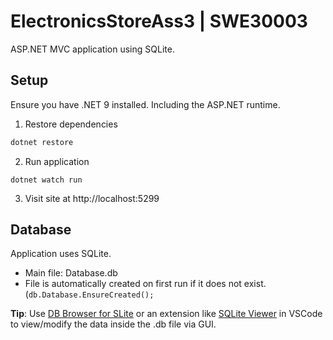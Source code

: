 # ElectronicsStoreAss3 | SWE30003

ASP.NET MVC application using SQLite.

## Setup

Ensure you have .NET 9 installed. Including the ASP.NET runtime.

1. Restore dependencies

```bash
dotnet restore
```

2. Run application

```
dotnet watch run
```

3. Visit site at http://localhost:5299

## Database

Application uses SQLite.

- Main file: Database.db
- File is automatically created on first run if it does not exist. (`db.Database.EnsureCreated();`

**Tip**: Use [DB Browser for SLite](https://sqlitebrowser.org/) or an extension like [SQLite Viewer](https://marketplace.visualstudio.com/items?itemName=qwtel.sqlite-viewer) in VSCode to view/modify the data inside the .db file via GUI.
